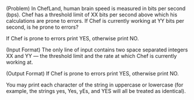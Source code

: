 (Problem)
In ChefLand, human brain speed is measured in bits per second (bps). Chef has a threshold limit of XX bits per second above which his calculations are prone to errors. If Chef is currently working at YY bits per second, is he prone to errors?

If Chef is prone to errors print YES, otherwise print NO.

(Input Format)
The only line of input contains two space separated integers XX and YY — the threshold limit and the rate at which Chef is currently working at.

(Output Format)
If Chef is prone to errors print YES, otherwise print NO.

You may print each character of the string in uppercase or lowercase (for example, the strings yes, Yes, yEs, and YES will all be treated as identical).
